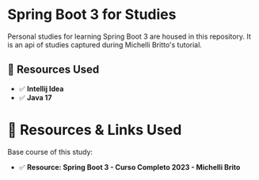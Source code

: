 # Spring Boot 3 for Studies

Personal studies for learning Spring Boot 3 are housed in this repository. It is an api of studies captured during Michelli Britto's tutorial.

## 🚀 Resources Used

- ✅ **Intellij Idea**
- ✅ **Java 17**

# 📕 Resources & Links Used

Base course of this study:

- ✅ **Resource: Spring Boot 3 - Curso Completo 2023 - Michelli Brito**
